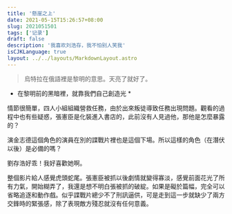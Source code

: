 ```yaml
---
title: '懸崖之上'
date: 2021-05-15T15:26:57+08:00
slug: 2021051501
tags: ['记录']
draft: false
description: '我喜欢刘浩存，我不怕别人笑我'
isCJKLanguage: true
layout: ../../layouts/MarkdownLayout.astro
---
```


> 烏特拉在俄語裡是黎明的意思。天亮了就好了。

* 在黎明前的黑暗裡，就靠我們自己創造光 *

情節很簡單，四人小組組織營救任務，由於出來叛徒導致任務出現問題。觀看的過程中也有些疑惑，張憲臣是化裝進入書店的，此前沒有人見過他，那他是怎麼暴露的？

演金志德這個角色的演員在別的諜戰片裡也是這個下場。所以這樣的角色（在潛伏以後）是必備的嗎？

劉存浩好乖！我好喜歡她啊。

整個影片給人感覺虎頭蛇尾。張憲臣被抓以後劇情就變得寡淡，感覺前面花光了所有力氣，開始糊弄了，我還是想不明白張被抓的破綻。如果是礙於篇幅，完全可以省略追逐和動作戲。似乎諜戰片總少不了刑訊逼供，可是走到這一步就缺少了兩方交鋒時的緊張感，除了表現敵方殘忍就沒有任何意義。
